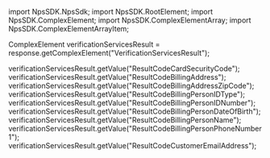 import NpsSDK.NpsSdk;
import NpsSDK.RootElement;
import NpsSDK.ComplexElement;
import NpsSDK.ComplexElementArray;
import NpsSDK.ComplexElementArrayItem;

ComplexElement verificationServicesResult = response.getComplexElement("VerificationServicesResult");

verificationServicesResult.getValue("ResultCodeCardSecurityCode");
verificationServicesResult.getValue("ResultCodeBillingAddress");
verificationServicesResult.getValue("ResultCodeBillingAddressZipCode");
verificationServicesResult.getValue("ResultCodeBillingPersonIDType");
verificationServicesResult.getValue("ResultCodeBillingPersonIDNumber");
verificationServicesResult.getValue("ResultCodeBillingPersonDateOfBirth");
verificationServicesResult.getValue("ResultCodeBillingPersonName");
verificationServicesResult.getValue("ResultCodeBillingPersonPhoneNumber1");
verificationServicesResult.getValue("ResultCodeCustomerEmailAddress");
